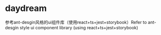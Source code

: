 # daydream
参考ant-desgin风格的ui组件库（使用react+ts+jest+storybook）Refer to ant-desgin style ui component library (using react+ts+jest+storybook)

